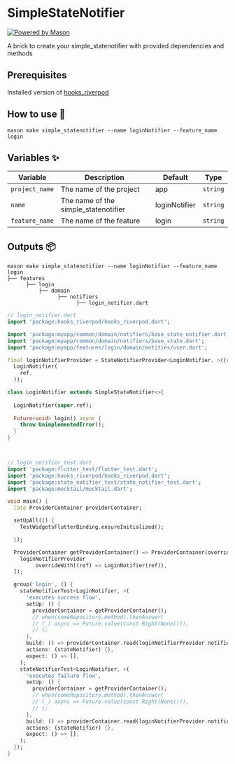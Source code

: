 # SimpleStateNotifier

[![Powered by Mason](https://img.shields.io/endpoint?url=https%3A%2F%2Ftinyurl.com%2Fmason-badge)](https://github.com/felangel/mason)

A brick to create your simple_statenotifier with provided dependencies and methods

## Prerequisites

Installed version of [hooks_riverpod](https://pub.dev/packages/hooks_riverpod)

## How to use 🚀

```
mason make simple_statenotifier --name loginNotifier --feature_name login
```

## Variables ✨

| Variable       | Description                         | Default       | Type      |
|----------------|-------------------------------------|---------------| --------- |
| `project_name` | The name of the project             | app           | `string`  |
| `name`         | The name of the simple_statenotifier | loginNotifier | `string`  |
| `feature_name` | The name of the feature             | login         | `string`  |

## Outputs 📦

```
mason make simple_statenotifier --name loginNotifier --feature_name login
├── features
      ├── login
          ├── domain
                ├── notifiers
                      ├── login_notifier.dart
```

```dart
// login_notifier.dart
import 'package:hooks_riverpod/hooks_riverpod.dart';

import 'package:myapp/common/domain/notifiers/base_state_notifier.dart';
import 'package:myapp/common/domain/notifiers/base_state.dart';
import 'package:myapp/features/login/domain/entities/user.dart';

final loginNotifierProvider = StateNotifierProvider<LoginNotifier, >((ref) => 
  LoginNotifier(
    ref,
  ));

class LoginNotifier extends SimpleStateNotifier<>{
  
  LoginNotifier(super.ref);
  
  Future<void> login() async {
    throw UnimplementedError();
  }
}



// login_notifier_test.dart
import 'package:flutter_test/flutter_test.dart';
import 'package:hooks_riverpod/hooks_riverpod.dart';
import 'package:state_notifier_test/state_notifier_test.dart';
import 'package:mocktail/mocktail.dart';

void main() {
  late ProviderContainer providerContainer;

  setUpAll(() {
    TestWidgetsFlutterBinding.ensureInitialized();

  });

  ProviderContainer getProviderContainer() => ProviderContainer(overrides: [
    loginNotifierProvider
        .overrideWith((ref) => LoginNotifier(ref)),
  ]);

  group('login', () {
    stateNotifierTest<LoginNotifier, >(
      'executes success flow',
      setUp: () {
        providerContainer = getProviderContainer();
        // when(someRepository.method).thenAnswer(
        // (_) async => Future.value(const Right(None())),
        // );
      },
      build: () => providerContainer.read(loginNotifierProvider.notifier),
      actions: (stateNotifier) {},
      expect: () => [],
    );
    stateNotifierTest<LoginNotifier, >(
      'executes failure flow',
      setUp: () {
        providerContainer = getProviderContainer();
        // when(someRepository.method).thenAnswer(
        // (_) async => Future.value(const Right(None())),
        // );
      },
      build: () => providerContainer.read(loginNotifierProvider.notifier),
      actions: (stateNotifier) {},
      expect: () => [],
    );
  });
}
```